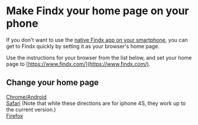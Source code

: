 # Make Findx your home page on your phone

If you don't want to use the [native Findx app on your smartphone](/en/gettingstarted/findxmobile), you can get to Findx quickly by setting it as your browser's home page.

Use the instructions for your browser from the list below, and set your home page to [https://www.findx.com/](https://www.findx.com/).

## Change your home page
[Chrome/Android](https://support.google.com/accounts/answer/463?hl=en)  
[Safari](http://www.dummies.com/consumer-electronics/smartphones/iphone/how-to-create-a-safari-home-page-on-your-iphone-4s/) (Note that while these directions are for iphone 4S, they work up to the current version.)  
[Firefox](https://support.mozilla.org/en-US/kb/set-homepage-firefox-ios)
